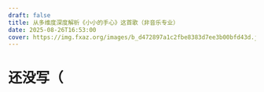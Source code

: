 ```yaml
---
draft: false
title: 从多维度深度解析《小小的手心》这首歌（非音乐专业）
date: 2025-08-26T16:53:00
cover: https://img.fxaz.org/images/b_d472897a1c2fbe8383d7ee3b00bfd43d.jpg
---
```

# 还没写（